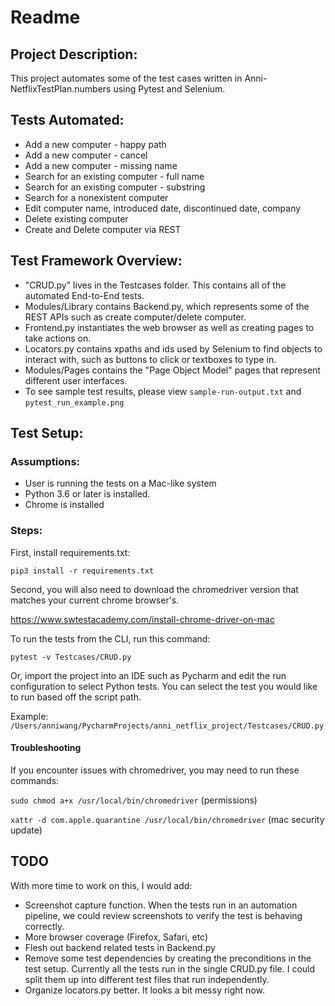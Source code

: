 # Readme

## Project Description:
This project automates some of the test cases written in Anni-NetflixTestPlan.numbers using Pytest and Selenium. 

## Tests Automated:
- Add a new computer - happy path
- Add a new computer - cancel
- Add a new computer - missing name  
- Search for an existing computer - full name
- Search for an existing computer - substring
- Search for a nonexistent computer 
- Edit computer name, introduced date, discontinued date, company
- Delete existing computer
- Create and Delete computer via REST

## Test Framework Overview:
- "CRUD.py" lives in the Testcases folder. This contains all of the automated End-to-End tests.
- Modules/Library contains Backend.py, which represents some of the REST APIs such as create computer/delete computer.
- Frontend.py instantiates the web browser as well as creating pages to take actions on.
- Locators.py contains xpaths and ids used by Selenium to find objects to interact with, such as buttons to click or textboxes to type in.
- Modules/Pages contains the "Page Object Model" pages that represent different user interfaces.
- To see sample test results, please view `sample-run-output.txt` and `pytest_run_example.png` 


## Test Setup:

### Assumptions:
- User is running the tests on a Mac-like system
- Python 3.6 or later is installed.
- Chrome is installed

### Steps:
First, install requirements.txt:

`pip3 install -r requirements.txt`


Second, you will also need to download the chromedriver version that matches your current chrome browser's.

https://www.swtestacademy.com/install-chrome-driver-on-mac

To run the tests from the CLI, run this command: 

`pytest -v Testcases/CRUD.py`

Or, import the project into an IDE such as Pycharm and edit the run configuration to select Python tests. You can select the test you would like to run based off the script path. 

Example: `/Users/anniwang/PycharmProjects/anni_netflix_project/Testcases/CRUD.py`


#### Troubleshooting

If you encounter issues with chromedriver, you may need to run these commands:

`sudo chmod a+x /usr/local/bin/chromedriver` (permissions)

`xattr -d com.apple.quarantine /usr/local/bin/chromedriver` (mac security update)
## TODO 
With more time to work on this, I would add: 
- Screenshot capture function. When the tests run in an automation pipeline, we could review screenshots to verify the test is behaving correctly.
- More browser coverage (Firefox, Safari, etc)
- Flesh out backend related tests in Backend.py
- Remove some test dependencies by creating the preconditions in the test setup. Currently all the tests run in the single CRUD.py file. I could split them up into different test files that run independently.
- Organize locators.py better. It looks a bit messy right now. 
